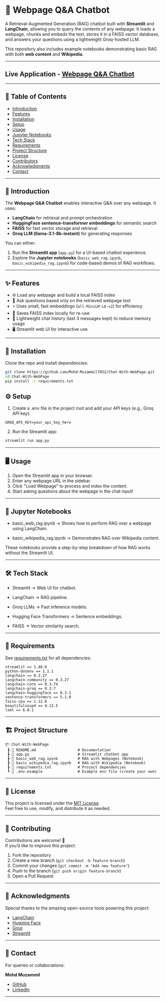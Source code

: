 # 🤖 Webpage Q&A Chatbot  

A Retrieval-Augmented Generation (RAG) chatbot built with **Streamlit** and **LangChain**, allowing you to query the contents of any webpage. It loads a webpage, chunks and embeds the text, stores it in a FAISS vector database, and answers your questions using a lightweight Groq-hosted LLM.  

This repository also includes example notebooks demonstrating basic RAG with both **web content** and **Wikipedia**.  

---
## Live Application - [Webpage Q&A Chatbot](https://chat-with-webpage-dr4obqfsbwpvxbbbnlpaob.streamlit.app/)
---

## 📑 Table of Contents
- [Introduction](#-introduction)  
- [Features](#-features)  
- [Installation](#-installation)
- [Setup](#-setup)  
- [Usage](#-usage)
- [Jupyter Notebooks](#-jupyternotebooks)
- [Tech Stack](#-techstack)
- [Requirements](#-requirements)
- [Project Structure](#-project-structure)
- [License](#-license)    
- [Contributors](#-contributors)
- [Acknowledgments](#-acknowledgements)
- [Contact](#-contact)  


---

## 📝 Introduction  

The **Webpage Q&A Chatbot** enables interactive Q&A over any webpage. It uses:  
- **LangChain** for retrieval and prompt orchestration  
- **HuggingFace sentence-transformer embeddings** for semantic search  
- **FAISS** for fast vector storage and retrieval  
- **Groq LLM (llama-3.1-8b-instant)** for generating responses  

You can either:  
1. Run the **Streamlit app** (`app.py`) for a UI-based chatbot experience.  
2. Explore the **Jupyter notebooks** (`basic_web_rag.ipynb`, `basic_wikipedia_rag.ipynb`) for code-based demos of RAG workflows.  

---

## ✨ Features  

- 🌐 Load any webpage and build a local FAISS index  
- 🔎 Ask questions based only on the retrieved webpage text  
- ⚡ Uses small, fast embeddings (`all-MiniLM-L6-v2`) for efficiency  
- 💾 Saves FAISS index locally for re-use  
- 🧠 Lightweight chat history (last 3 messages kept) to reduce memory usage  
- 🖥️ Streamlit web UI for interactive use  

---

## 🚀 Installation  

Clone the repo and install dependencies:  

```bash
git clone https://github.com/Mohd-Muzammil7052/Chat-With-WebPage.git
cd Chat-With-WebPage
pip install -r requirements.txt

```


## ⚙️ Setup

1. Create a .env file in the project root and add your API keys (e.g., Groq API key):

```env
GROQ_API_KEY=your_api_key_here
```

2. Run the Streamlit app:

```bash
streamlit run app.py
```

---

## 🖥️ Usage

1. Open the Streamlit app in your browser.
2. Enter any webpage URL in the sidebar.
3. Click "Load Webpage" to process and index the content.
4. Start asking questions about the webpage in the chat input!

---

## 📓 Jupyter Notebooks

- basic_web_rag.ipynb → Shows how to perform RAG over a webpage using LangChain.
+ basic_wikipedia_rag.ipynb → Demonstrates RAG over Wikipedia content.

These notebooks provide a step-by-step breakdown of how RAG works without the Streamlit UI.

---

## 🛠️ Tech Stack

* Streamlit → Web UI for chatbot.
- LangChain → RAG pipeline.
+ Groq LLMs → Fast inference models.
* Hugging Face Transformers → Sentence embeddings.
- FAISS → Vector similarity search.

---

## 📌 Requirements

See [requirements.txt](https://github.com/Mohd-Muzammil7052/Chat-With-WebPage/blob/main/requirements.txt) for all dependencies:

```text
streamlit == 1.48.0
python-dotenv == 1.1.1
langchain == 0.3.27
langchain-community == 0.3.27
langchain-core == 0.3.74
langchain-groq == 0.3.7
langchain-huggingface == 0.3.1
sentence-transformers == 5.1.0
faiss-cpu == 1.12.0
beautifulsoup4 == 4.13.5
lxml == 6.0.1
```

---

## 🏗️ Project Structure  

```text
📦 Chat-With-WebPage
 ┣ 📜 README.md                   # Documentation
 ┣ 📜 app.py                      # Streamlit chatbot app
 ┣ 📜 basic_web_rag.ipynb         # RAG with Webpages (Notebook)
 ┣ 📜 basic_wikipedia_rag.ipynb   # RAG with Wikipedia (Notebook)
 ┣ 📜 requirements.txt            # Project dependencies
 ┗ 📜 .env.example                # Example env file (create your own)
```

---

## 📄 License  

This project is licensed under the [MIT License](https://opensource.org/license/mit).  
Feel free to use, modify, and distribute it as needed.

---

## 🤝 Contributing  

Contributions are welcome! 🎉  
If you’d like to improve this project:  

1. Fork the repository  
2. Create a new branch (`git checkout -b feature-branch`)  
3. Commit your changes (`git commit -m "Add new feature"`)  
4. Push to the branch (`git push origin feature-branch`)  
5. Open a Pull Request  

---

## 🙌 Acknowledgments  

Special thanks to the amazing open-source tools powering this project:  

- [LangChain](https://www.langchain.com/)  
- [Hugging Face](https://huggingface.co/)  
- [Groq](https://groq.com/)  
- [Streamlit](https://streamlit.io/)  

---

## 📧 Contact  

For queries or collaborations:  

**Mohd Muzammil**  
- [GitHub](https://github.com/Mohd-Muzammil7052)  
- [LinkedIn](https://www.linkedin.com/in/mohd-muzammil-109044290/)  

---



